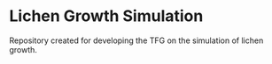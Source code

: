 # Lichen Growth Simulation
Repository created for developing the TFG on the simulation of lichen growth.
